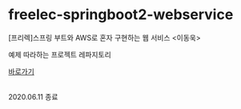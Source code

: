 # freelec-springboot2-webservice

[프리렉]스프링 부트와 AWS로 혼자 구현하는 웹 서비스 <이동욱>

예제 따라하는 프로젝트 레파지토리

[바로가기](https://github.com/jojoldu/freelec-springboot2-webservice)

<br>
2020.06.11 종료